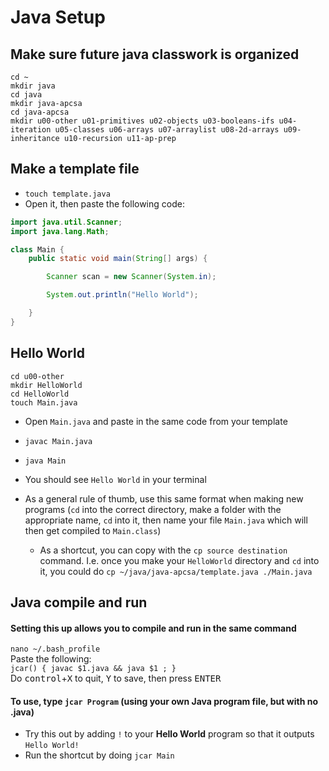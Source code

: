 # Java Setup

## Make sure future java classwork is organized
```
cd ~
mkdir java
cd java
mkdir java-apcsa
cd java-apcsa
mkdir u00-other u01-primitives u02-objects u03-booleans-ifs u04-iteration u05-classes u06-arrays u07-arraylist u08-2d-arrays u09-inheritance u10-recursion u11-ap-prep
```

## Make a template file
* `touch template.java`
* Open it, then paste the following code:
```java
import java.util.Scanner;
import java.lang.Math;

class Main {
    public static void main(String[] args) {

        Scanner scan = new Scanner(System.in);

        System.out.println("Hello World");

    }
}
```

## Hello World
```
cd u00-other
mkdir HelloWorld
cd HelloWorld
touch Main.java
```
* Open `Main.java` and paste in the same code from your template
* `javac Main.java`
* `java Main`
* You should see `Hello World` in your terminal

* As a general rule of thumb, use this same format when making new programs (`cd` into the correct directory, make a folder with the appropriate name, `cd` into it, then name your file `Main.java` which will then get compiled to `Main.class`)
  * As a shortcut, you can copy with the `cp source destination` command. I.e. once you make your `HelloWorld` directory and `cd` into it, you could do `cp ~/java/java-apcsa/template.java ./Main.java`

## Java compile and run
#### Setting this up allows you to compile and run in the same command
`nano ~/.bash_profile`  
Paste the following:  
`jcar() { javac $1.java && java $1 ; }`  
Do <kbd>control</kbd>+<kbd>X</kbd> to quit, <kbd>Y</kbd> to save, then press <kbd>ENTER</kbd>
#### To use, type `jcar Program` (using your own Java program file, but with no .java)
* Try this out by adding `!` to your **Hello World** program so that it outputs `Hello World!`
* Run the shortcut by doing `jcar Main`
